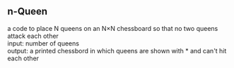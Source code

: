 ## n-Queen
a code to place N queens on an N×N chessboard so that no two queens attack each other
<br />input: number of queens
<br />output: a printed chessbord in which queens are shown with * and can't hit each other
